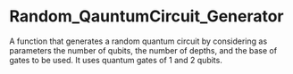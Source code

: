 # Random_QauntumCircuit_Generator

A function that generates a random quantum circuit by considering as parameters the number of qubits, the number of depths, and the base of gates to be used. It uses quantum gates of 1 and 2 qubits.

